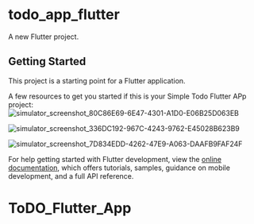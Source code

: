 # todo_app_flutter

A new Flutter project.

## Getting Started

This project is a starting point for a Flutter application.

A few resources to get you started if this is your Simple Todo Flutter APp project:
![simulator_screenshot_80C86E69-6E47-4301-A1D0-E06B25D063EB](https://github.com/user-attachments/assets/5baf7997-605f-4bf5-a7a5-1876d7a72589)

![simulator_screenshot_336DC192-967C-4243-9762-E45028B623B9](https://github.com/user-attachments/assets/79840654-379e-430a-bbdf-93b11540bf72)

![simulator_screenshot_7D834EDD-4262-47E9-A063-DAAFB9FAF24F](https://github.com/user-attachments/assets/1451fff4-3819-4649-81aa-e06177159d94)

For help getting started with Flutter development, view the
[online documentation](https://docs.flutter.dev/), which offers tutorials,
samples, guidance on mobile development, and a full API reference.
# ToDO_Flutter_App
